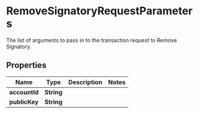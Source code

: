 

# RemoveSignatoryRequestParameters

The list of arguments to pass in to the transaction request to Remove Signatory.

## Properties

| Name | Type | Description | Notes |
|------------ | ------------- | ------------- | -------------|
|**accountId** | **String** |  |  |
|**publicKey** | **String** |  |  |



